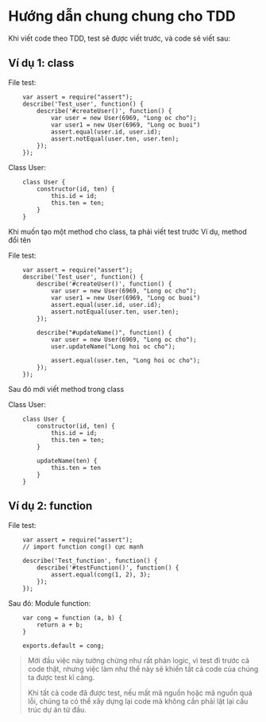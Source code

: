 # Hướng dẫn chung chung cho TDD

Khi viết code theo TDD, test sẽ được viết trước, và code sẽ viết sau:

## Ví dụ 1: class
File test:
```
    var assert = require("assert");
    describe('Test_user', function() {
        describe('#createUser()', function() {
            var user = new User(6969, "Long oc cho");
            var user1 = new User(6969, "Long oc buoi")
            assert.equal(user.id, user.id);
            assert.notEqual(user.ten, user.ten);
        });
    });
```

Class User:

```
    class User {
        constructor(id, ten) {
            this.id = id;
            this.ten = ten;
        }
    }
```

Khi muốn tạo một method cho class, ta phải viết test trước
Ví dụ, method đổi tên

File test: 
```
    var assert = require("assert");
    describe('Test_user', function() {
        describe('#createUser()', function() {
            var user = new User(6969, "Long oc cho");
            var user1 = new User(6969, "Long oc buoi")
            assert.equal(user.id, user.id);
            assert.notEqual(user.ten, user.ten);
        });

        describe("#updateName()", function() {
            var user = new User(6969, "Long oc cho");
            user.updateName("Long hoi oc cho");

            assert.equal(user.ten, "Long hoi oc cho");
        });
    });
```

Sau đó mới viết method trong class

Class User:
```
    class User {
        constructor(id, ten) {
            this.id = id;
            this.ten = ten;
        }

        updateName(ten) {
            this.ten = ten 
        }
    }
```

## Ví dụ 2: function

File test:
```
    var assert = require("assert");
    // import function cong() cực mạnh

    describe('Test_function', function() {
        describe('#testFunction()', function() {
            assert.equal(cong(1, 2), 3);
        });
    });
```

Sau đó:
Module function:
```
    var cong = function (a, b) {
        return a + b;
    }

    exports.default = cong;
```

> Mới đầu việc này tưởng chừng như rất phản logic, vì test đi trước cả code thật, nhưng việc làm như thế này sẽ khiến tất cả code của chúng ta được test kĩ càng.
> 
> Khi tất cả code đã được test, nếu mất mã nguồn hoặc mã nguồn quá lỗi, chúng ta có thể xây dựng lại code mà không cần phải lật lại cấu trúc dự án từ đầu.